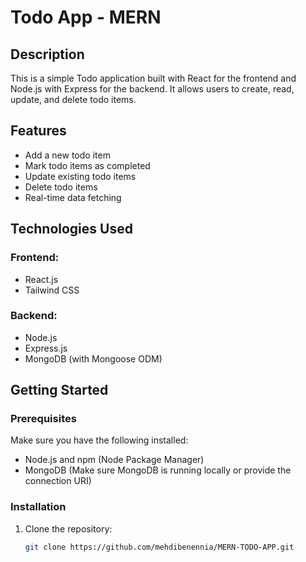 # Todo App - MERN

## Description
This is a simple Todo application built with React for the frontend and Node.js with Express for the backend. It allows users to create, read, update, and delete todo items.

## Features
- Add a new todo item
- Mark todo items as completed
- Update existing todo items
- Delete todo items
- Real-time data fetching

## Technologies Used
### Frontend:
- React.js
- Tailwind CSS
### Backend:
- Node.js
- Express.js
- MongoDB (with Mongoose ODM)

## Getting Started
### Prerequisites
Make sure you have the following installed:
- Node.js and npm (Node Package Manager)
- MongoDB (Make sure MongoDB is running locally or provide the connection URI)

### Installation
1. Clone the repository:
    ```bash
    git clone https://github.com/mehdibenennia/MERN-TODO-APP.git
